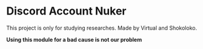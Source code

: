 # Discord Account Nuker

This project is only for studying researches.
Made by Virtual and Shokoloko.

**Using this module for a bad cause is not our problem**
